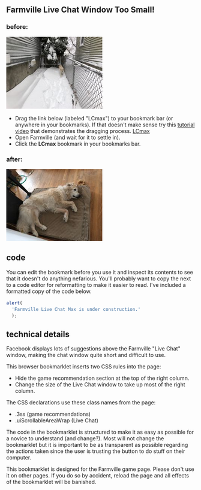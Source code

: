 ## Farmville Live Chat Window Too Small!

### before:
![tiny chat window](images/tiny_chat.jpg)

* Drag the link below (labeled "LCmax") to your bookmark bar (or anywhere in your
bookmarks). If that doesn't make sense try this [tutorial video](https://www.youtube.com/watch?v=-E6h7Z5fPlg) that demonstrates the dragging process.
  <a href="javascript:alert('Farmville Live Chat Max is under construction.');">LCmax</a>
* Open Farmville (and wait for it to settle in).
* Click the **LCmax** bookmark in your bookmarks bar.


### after:
![tall chat window](images/tall_chat.jpg)



## code
You can edit the bookmark before you use it and inspect its contents
to see that it doesn't do anything nefarious. You'll probably want
to copy the next to a code editor for reformatting to make it easier
to read. I've included a formatted copy of the code below.

```javascript
alert(
  'Farmville Live Chat Max is under construction.'
  );
```

## technical details

Facebook displays lots of suggestions above the Farmville "Live Chat"
window, making the chat window quite short and difficult to use.

This browser bookmarklet inserts two CSS rules into the page:

* Hide the game recommendation section at the top of the right column.
* Change the size of the Live Chat window to take up most of the right column.

The CSS declarations use these class names from the page:

* .3ss (game recommendations)
* .uiScrollableAreaWrap (Live Chat)

The code in the bookmarklet is structured to make it as easy as
possible for a novice to understand (and change?). Most will not
change the bookmarklet but it is important to be as transparent
as possible regarding the actions taken since the user is trusting
the button to do stuff on their computer.

This bookmarklet is designed for the Farmville game page.
Please don't use it on other pages. If you do so by
accident, reload the page and all effects of the
bookmarklet will be banished.

